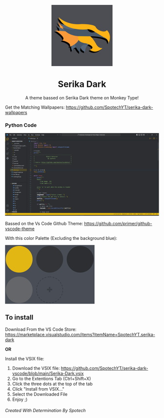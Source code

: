 <p align="center"><img src="https://raw.githubusercontent.com/SpotechYT/serika-dark-vscode/main/assets/Logo.jpg" height="200"></p>
<h1 align="center">Serika Dark</h1>
<p align="center">A theme bassed on Serika Dark theme on Monkey Type!</p>

Get the Matching Wallpapers: https://github.com/SpotechYT/serika-dark-wallpapers

### Python Code
![python](https://raw.githubusercontent.com/SpotechYT/serika-dark-vscode/main/assets/example_python.png)

Bassed on the Vs Code Github Theme: https://github.com/primer/github-vscode-theme

With this color Palette (Excluding the background blue):

![colors](https://raw.githubusercontent.com/SpotechYT/serika-dark-vscode/main/assets/palette.png)

## To install
Download From the VS Code Store: https://marketplace.visualstudio.com/items?itemName=SpotechYT.serika-dark

**OR**

Install the VSIX file:
  1. Download the VSIX file: https://github.com/SpotechYT/serika-dark-vscode/blob/main/Serika-Dark.vsix
  2. Go to the Extentions Tab (Ctrl+Shift+X)
  3. Click the three dots at the top of the tab
  4. Click "Install from VSIX..."
  5. Select the Downloaded File
  6. Enjoy ;)
  
  
###### Created With Determination By Spotech
